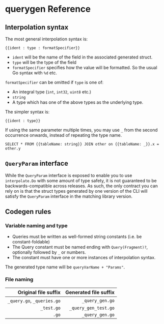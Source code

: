 # querygen Reference

## Interpolation syntax

The most general interpolation syntax is:

```
{{ident : type : formatSpecifier}}
```

- `ident` will be the name of the field in the associated generated struct.
- `type` will be the type of the field
- `formatSpecifier` specifies how the value will be formatted.
  So the usual Go syntax with `%d` etc.

`formatSpecifier` can be omitted if `type` is one of:
- An integral type (`int`, `int32`, `uint8` etc.)
- `string`
- A type which has one of the above types as the underlying type.

The simpler syntax is:

```
{{ident : type}}
```

If using the same parameter multiple times, you may use `_`
from the second occurrence onwards, instead of repeating the type name.

```
SELECT * FROM {{tableName: string}} JOIN other on {{tableName: _}}.x = other.y
```

## `QueryParam` interface

While the `QueryParam` interface is exposed to enable you to use
`interpolate.Do` with some amount of type safety, it is not guaranteed
to be backwards-compatible across releases. As such, the only contract
you can rely on is that the struct types generated by one version of the CLI
will satisfy the `QueryParam` interface in the matching library version.

## Codegen rules

### Variable naming and type

- Queries must be written as well-formed string constants (i.e. be constant-foldable)
- The Query constant must be named ending with `Query(Fragment)?`,
  optionally followed by  `_` or numbers.
- The constant must have one or more instances of interpolation syntax.

The generated type name will be `queryVarName + "Params"`.

### File naming

|       Original file suffix | Generated file suffix |
|---------------------------:|----------------------:|
| `_query.go`, `_queries.go` |       `_query_gen.go` |
|                 `_test.go` |  `_query_gen_test.go` |
|                       `.go` |       `_query_gen.go` |